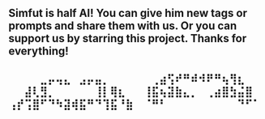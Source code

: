 Simfut is half AI! You can give him new tags or prompts and share them with us.
Or you can support us by starring this project.
Thanks for everything!
------------------------------------------------------------------------------------
⠀⠀⠀⠀⣀⡤⢤⣄⠀⣠⡤⣤⡀⠀⠀⠀
⠀⠀⢀⣴⢫⠞⠛⠾⠺⠟⠛⢦⢻⣆⠀⠀
⠀⠀⣼⢇⣻⡀⠀⠀⠀⠀⠀⢸⡇⢿⣆⠀
⠀⢸⣯⢦⣽⣷⣄⡀⠀⢀⣴⣿⣳⣬⣿⠀
⢠⡞⢩⣿⠋⠙⠳⣽⢾⣯⠛⠙⢹⣯⠘⣷
⠀⠈⠛⠃⠀⠀⠀⠀⠀⠀⠀⠀⠀⠙⠋⠁ 
----------------------------------------------------------------------------------------
